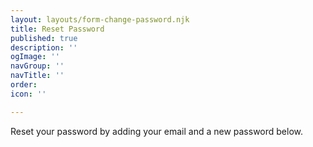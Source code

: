 ```yaml
---
layout: layouts/form-change-password.njk
title: Reset Password
published: true
description: ''
ogImage: ''
navGroup: ''
navTitle: ''
order: 
icon: ''

---
```

Reset your password by adding your email and a new password below.